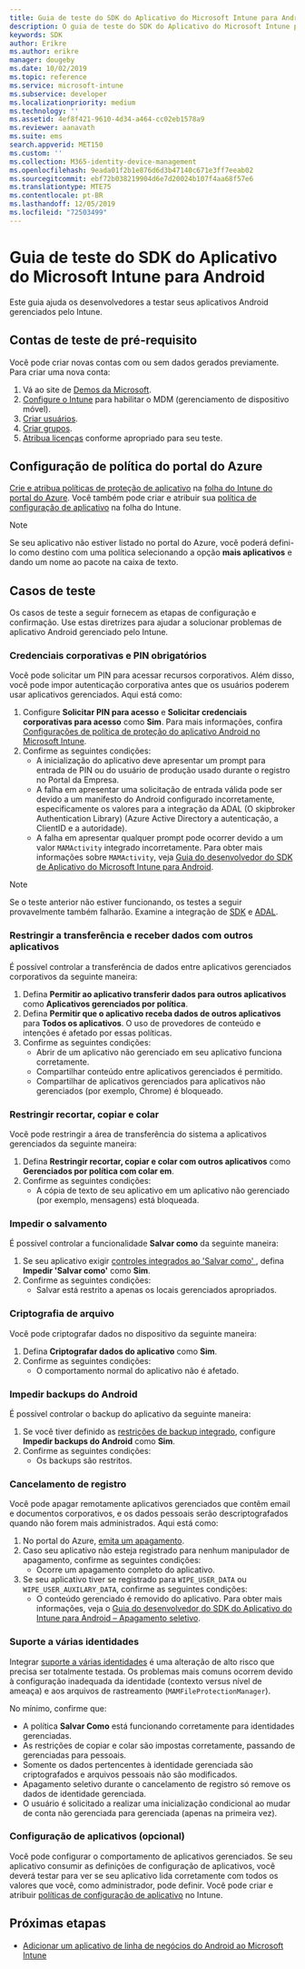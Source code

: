 ```yaml
---
title: Guia de teste do SDK do Aplicativo do Microsoft Intune para Android
description: O guia de teste do SDK do Aplicativo do Microsoft Intune para Android ajuda a testar seu aplicativo Android gerenciado pelo Intune.
keywords: SDK
author: Erikre
ms.author: erikre
manager: dougeby
ms.date: 10/02/2019
ms.topic: reference
ms.service: microsoft-intune
ms.subservice: developer
ms.localizationpriority: medium
ms.technology: ''
ms.assetid: 4ef8f421-9610-4d34-a464-cc02eb1578a9
ms.reviewer: aanavath
ms.suite: ems
search.appverid: MET150
ms.custom: ''
ms.collection: M365-identity-device-management
ms.openlocfilehash: 9eada01f2b1e876d6d3b47140c671e3ff7eeab02
ms.sourcegitcommit: ebf72b038219904d6e7d20024b107f4aa68f57e6
ms.translationtype: MTE75
ms.contentlocale: pt-BR
ms.lasthandoff: 12/05/2019
ms.locfileid: "72503499"
---
```

# <a name="microsoft-intune-app-sdk-for-android-testing-guide"></a>Guia de teste do SDK do Aplicativo do Microsoft Intune para Android

Este guia ajuda os desenvolvedores a testar seus aplicativos Android gerenciados pelo Intune.  

## <a name="prerequisite-test-accounts"></a>Contas de teste de pré-requisito
Você pode criar novas contas com ou sem dados gerados previamente. Para criar uma nova conta:
1. Vá ao site de [Demos da Microsoft](https://demos.microsoft.com/environments/create/tenant). 
2. [Configure o Intune](../fundamentals/setup-steps.md) para habilitar o MDM (gerenciamento de dispositivo móvel).
3. [Criar usuários](../fundamentals/users-add.md).
4. [Criar grupos](../fundamentals/groups-add.md).
5. [Atribua licenças](../fundamentals/licenses-assign.md) conforme apropriado para seu teste.


## <a name="azure-portal-policy-configuration"></a>Configuração de política do portal do Azure
[Crie e atribua políticas de proteção de aplicativo](../apps/app-protection-policies.md) na [folha do Intune do portal do Azure](https://portal.azure.com/?feature.customportal=false#blade/Microsoft_Intune_Apps/MainMenu/14/selectedMenuItem/Overview). Você também pode criar e atribuir sua [política de configuração de aplicativo](../apps/app-configuration-policies-overview.md) na folha do Intune.

> [!NOTE]
> Se seu aplicativo não estiver listado no portal do Azure, você poderá defini-lo como destino com uma política selecionando a opção **mais aplicativos** e dando um nome ao pacote na caixa de texto.

## <a name="test-cases"></a>Casos de teste

Os casos de teste a seguir fornecem as etapas de configuração e confirmação. Use estas diretrizes para ajudar a solucionar problemas de aplicativo Android gerenciado pelo Intune.

### <a name="required-pin-and-corporate-credentials"></a>Credenciais corporativas e PIN obrigatórios

Você pode solicitar um PIN para acessar recursos corporativos. Além disso, você pode impor autenticação corporativa antes que os usuários poderem usar aplicativos gerenciados. Aqui está como:

1. Configure **Solicitar PIN para acesso** e **Solicitar credenciais corporativas para acesso** como **Sim**. Para mais informações, confira [Configurações de política de proteção do aplicativo Android no Microsoft Intune](../apps/app-protection-policy-settings-android.md#access-requirements).
2. Confirme as seguintes condições:
    - A inicialização do aplicativo deve apresentar um prompt para entrada de PIN ou do usuário de produção usado durante o registro no Portal da Empresa.
    - A falha em apresentar uma solicitação de entrada válida pode ser devido a um manifesto do Android configurado incorretamente, especificamente os valores para a integração da ADAL (O skipbroker Authentication Library) (Azure Active Directory a autenticação, a ClientID e a autoridade).
    - A falha em apresentar qualquer prompt pode ocorrer devido a um valor `MAMActivity` integrado incorretamente. Para obter mais informações sobre `MAMActivity`, veja [Guia do desenvolvedor do SDK de Aplicativo do Microsoft Intune para Android](app-sdk-android.md).

> [!NOTE] 
> Se o teste anterior não estiver funcionando, os testes a seguir provavelmente também falharão. Examine a integração de [SDK](app-sdk-android.md##sdk-integration) e [ADAL](app-sdk-android.md#configure-azure-active-directory-authentication-library-adal).

### <a name="restrict-transferring-and-receiving-data-with-other-apps"></a>Restringir a transferência e receber dados com outros aplicativos
É possível controlar a transferência de dados entre aplicativos gerenciados corporativos da seguinte maneira:

1. Defina **Permitir ao aplicativo transferir dados para outros aplicativos** como **Aplicativos gerenciados por política**.
2. Defina **Permitir que o aplicativo receba dados de outros aplicativos** para **Todos os aplicativos**. O uso de provedores de conteúdo e intenções é afetado por essas políticas.
3. Confirme as seguintes condições:
    - Abrir de um aplicativo não gerenciado em seu aplicativo funciona corretamente.
    - Compartilhar conteúdo entre aplicativos gerenciados é permitido.
    - Compartilhar de aplicativos gerenciados para aplicativos não gerenciados (por exemplo, Chrome) é bloqueado.

### <a name="restrict-cut-copy-and-paste"></a>Restringir recortar, copiar e colar
Você pode restringir a área de transferência do sistema a aplicativos gerenciados da seguinte maneira:

1. Defina **Restringir recortar, copiar e colar com outros aplicativos** como **Gerenciados por política com colar em**.
2. Confirme as seguintes condições:
    - A cópia de texto de seu aplicativo em um aplicativo não gerenciado (por exemplo, mensagens) está bloqueada.

### <a name="prevent-save"></a>Impedir o salvamento
É possível controlar a funcionalidade **Salvar como** da seguinte maneira:

1. Se seu aplicativo exigir [controles integrados ao 'Salvar como' ](app-sdk-android.md#example-determine-if-saving-to-device-or-cloud-storage-is-permitted), defina **Impedir 'Salvar como'** como **Sim**.
2. Confirme as seguintes condições:
    - Salvar está restrito a apenas os locais gerenciados apropriados.

### <a name="file-encryption"></a>Criptografia de arquivo
Você pode criptografar dados no dispositivo da seguinte maneira:

1. Defina **Criptografar dados do aplicativo** como **Sim**.
2. Confirme as seguintes condições:
    - O comportamento normal do aplicativo não é afetado.

### <a name="prevent-android-backups"></a>Impedir backups do Android
É possível controlar o backup do aplicativo da seguinte maneira:

1. Se você tiver definido as [restrições de backup integrado](app-sdk-android.md#protecting-backup-data), configure **Impedir backups do Android** como **Sim**.
2. Confirme as seguintes condições:
    - Os backups são restritos.

### <a name="unenrollment"></a>Cancelamento de registro
Você pode apagar remotamente aplicativos gerenciados que contêm email e documentos corporativos, e os dados pessoais serão descriptografados quando não forem mais administrados. Aqui está como:

1. No portal do Azure, [emita um apagamento](../apps/apps-selective-wipe.md).
2. Caso seu aplicativo não esteja registrado para nenhum manipulador de apagamento, confirme as seguintes condições:
    - Ocorre um apagamento completo do aplicativo.
3. Se seu aplicativo tiver se registrado para `WIPE_USER_DATA` ou `WIPE_USER_AUXILARY_DATA`, confirme as seguintes condições:
    - O conteúdo gerenciado é removido do aplicativo. Para obter mais informações, veja o [Guia do desenvolvedor do SDK do Aplicativo do Intune para Android – Apagamento seletivo](app-sdk-android.md#selective-wipe).

### <a name="multi-identity-support"></a>Suporte a várias identidades
Integrar [suporte a várias identidades](app-sdk-android.md#multi-identity-optional) é uma alteração de alto risco que precisa ser totalmente testada. Os problemas mais comuns ocorrem devido à configuração inadequada da identidade (contexto versus nível de ameaça) e aos arquivos de rastreamento (`MAMFileProtectionManager`).

No mínimo, confirme que:

- A política **Salvar Como** está funcionando corretamente para identidades gerenciadas.
- As restrições de copiar e colar são impostas corretamente, passando de gerenciadas para pessoais.
- Somente os dados pertencentes à identidade gerenciada são criptografados e arquivos pessoais não são modificados.
- Apagamento seletivo durante o cancelamento de registro só remove os dados de identidade gerenciada.
- O usuário é solicitado a realizar uma inicialização condicional ao mudar de conta não gerenciada para gerenciada (apenas na primeira vez).

### <a name="app-configuration-optional"></a>Configuração de aplicativos (opcional)
Você pode configurar o comportamento de aplicativos gerenciados. Se seu aplicativo consumir as definições de configuração de aplicativos, você deverá testar para ver se seu aplicativo lida corretamente com todos os valores que você, como administrador, pode definir. Você pode criar e atribuir [políticas de configuração de aplicativo](../apps/app-configuration-policies-overview.md) no Intune.

## <a name="next-steps"></a>Próximas etapas

- [Adicionar um aplicativo de linha de negócios do Android ao Microsoft Intune](../apps/lob-apps-android.md)
